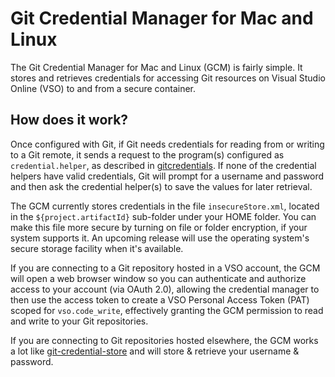 Git Credential Manager for Mac and Linux
========================================
The Git Credential Manager for Mac and Linux (GCM) is fairly simple. It stores and retrieves credentials for accessing Git resources on Visual Studio Online (VSO) to and from a secure container.

How does it work?
-----------------
Once configured with Git, if Git needs credentials for reading from or writing to a Git remote, it sends a request to the program(s) configured as `credential.helper`, as described in [gitcredentials](http://git-scm.com/docs/gitcredentials.html).  If none of the credential helpers have valid credentials, Git will prompt for a username and password and then ask the credential helper(s) to save the values for later retrieval.

The GCM currently stores credentials in the file `insecureStore.xml`, located in the `${project.artifactId}` sub-folder under your HOME folder.  You can make this file more secure by turning on file or folder encryption, if your system supports it.  An upcoming release will use the operating system's secure storage facility when it's available.

If you are connecting to a Git repository hosted in a VSO account, the GCM will open a web browser window so you can authenticate and authorize access to your account (via OAuth 2.0), allowing the credential manager to then use the access token to create a VSO Personal Access Token (PAT) scoped for `vso.code_write`, effectively granting the GCM permission to read and write to your Git repositories.

If you are connecting to Git repositories hosted elsewhere, the GCM works a lot like [git-credential-store](http://git-scm.com/docs/git-credential-store) and will store & retrieve your username & password.
